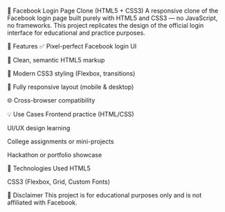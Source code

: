 📘 Facebook Login Page Clone (HTML5 + CSS3)
A responsive clone of the Facebook login page built purely with HTML5 and CSS3 — no JavaScript, no frameworks. This project replicates the design of the official login interface for educational and practice purposes.

🚀 Features
✅ Pixel-perfect Facebook login UI

🎯 Clean, semantic HTML5 markup

🎨 Modern CSS3 styling (Flexbox, transitions)

📱 Fully responsive layout (mobile & desktop)

🌐 Cross-browser compatibility

💡 Use Cases
Frontend practice (HTML/CSS)

UI/UX design learning

College assignments or mini-projects

Hackathon or portfolio showcase


🔧 Technologies Used
HTML5

CSS3 (Flexbox, Grid, Custom Fonts)

📌 Disclaimer
This project is for educational purposes only and is not affiliated with Facebook.

